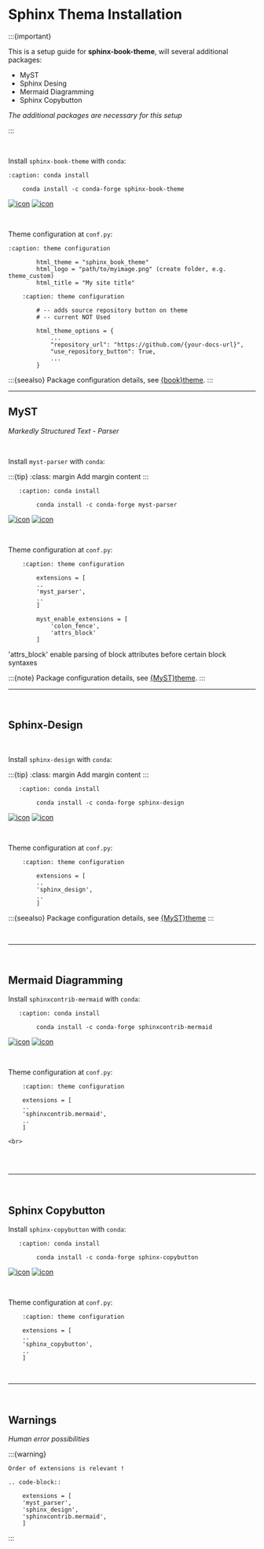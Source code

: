 # Sphinx Thema Installation

:::{important} 

This is a setup guide for **sphinx-book-theme**, will several additional packages:
- MyST
- Sphinx Desing
- Mermaid Diagramming
- Sphinx Copybutton

*The additional packages are necessary for this setup*

:::

<br>

Install ``sphinx-book-theme`` with ``conda``:

```{code-block}
:caption: conda install

    conda install -c conda-forge sphinx-book-theme
```

[![icon](https://anaconda.org/conda-forge/sphinx-book-theme/badges/version.svg)](https://anaconda.org/conda-forge/sphinx-book-theme)
[![icon](https://anaconda.org/conda-forge/sphinx-book-theme/badges/latest_release_date.svg)](https://anaconda.org/conda-forge/sphinx-book-theme)


<br>

Theme configuration at ``conf.py``:

```{code-block}
:caption: theme configuration

        html_theme = "sphinx_book_theme"
        html_logo = "path/to/myimage.png" (create folder, e.g. theme_custom)
        html_title = "My site title"
```



```{code-block}
    :caption: theme configuration

        # -- adds source repository button on theme
        # -- current NOT Used

        html_theme_options = {
            ...
            "repository_url": "https://github.com/{your-docs-url}",
            "use_repository_button": True,
            ...
        }
```

:::{seealso}
Package configuration details, see [{book}theme](https://sphinx-book-theme.readthedocs.io/en/latest/tutorials/get-started.html).
:::

***

## MyST

*Markedly Structured Text - Parser*


<br>

Install ``myst-parser`` with ``conda``:

:::{tip}
:class: margin
Add margin content
:::

```{code-block}
   :caption: conda install

        conda install -c conda-forge myst-parser
```

[![icon](https://anaconda.org/conda-forge/myst-parser/badges/version.svg)](https://anaconda.org/conda-forge/myst-parser)
[![icon](https://anaconda.org/conda-forge/myst-parser/badges/latest_release_date.svg)](https://anaconda.org/conda-forge/myst-parser)

<br>

Theme configuration at ``conf.py``:

```{code-block}
    :caption: theme configuration

        extensions = [
        ..
        'myst_parser',
        ..
        ]

        myst_enable_extensions = [
            'colon_fence',
            'attrs_block'
        ]
```

'attrs_block' enable parsing of block attributes before certain block syntaxes

:::{note}
Package configuration details, see [{MyST}theme](https://myst-parser.readthedocs.io/en/latest/intro.html).
:::


***

<br>


## Sphinx-Design

<br>

Install ``sphinx-design`` with ``conda``:

:::{tip}
:class: margin
Add margin content
:::

```{code-block}
   :caption: conda install

        conda install -c conda-forge sphinx-design
```

[![icon](https://anaconda.org/conda-forge/sphinx-design/badges/version.svg)](https://anaconda.org/conda-forge/sphinx-design)
[![icon](https://anaconda.org/conda-forge/sphinx-design/badges/latest_release_date.svg)](https://anaconda.org/conda-forge/sphinx-design)


<br>

Theme configuration at ``conf.py``:

```{code-block}
    :caption: theme configuration

        extensions = [
        ..
        'sphinx_design',
        ..
        ]
```

:::{seealso}
Package configuration details, see [{MyST}theme](https://myst-parser.readthedocs.io/en/latest/intro.html>)
:::

<br>

***

<br>

## Mermaid Diagramming


Install ``sphinxcontrib-mermaid`` with ``conda``:

```{code-block}
   :caption: conda install

        conda install -c conda-forge sphinxcontrib-mermaid
```

[![icon](https://anaconda.org/conda-forge/sphinxcontrib-mermaid/badges/version.svg)](https://anaconda.org/conda-forge/sphinxcontrib-mermaid)
[![icon](https://anaconda.org/conda-forge/sphinxcontrib-mermaid/badges/latest_release_date.svg)](https://anaconda.org/conda-forge/sphinxcontrib-mermaid)

<br>

Theme configuration at ``conf.py``:

```{code-block}
    :caption: theme configuration

    extensions = [
    ..
    'sphinxcontrib.mermaid',
    ..
    ]
    
<br>
    
```

<br>

***

<br>

## Sphinx Copybutton


Install ``sphinx-copybutton`` with ``conda``:

```{code-block}
   :caption: conda install

        conda install -c conda-forge sphinx-copybutton
```

[![icon](https://anaconda.org/conda-forge/sphinx-copybutton/badges/version.svg)](https://anaconda.org/conda-forge/sphinx-copybutton)
[![icon](https://anaconda.org/conda-forge/sphinx-copybutton/badges/latest_release_date.svg)](https://anaconda.org/conda-forge/sphinx-copybutton)

<br>

Theme configuration at ``conf.py``:

```{code-block}
    :caption: theme configuration

    extensions = [
    ..
    'sphinx_copybutton',
    ..
    ]
```

<br>

***

<br>

## Warnings

*Human error possibilities*

:::{warning}

    Order of extensions is relevant !

    .. code-block::

        extensions = [
        'myst_parser',
        'sphinx_design',
        'sphinxcontrib.mermaid',
        ]
:::

<br>

